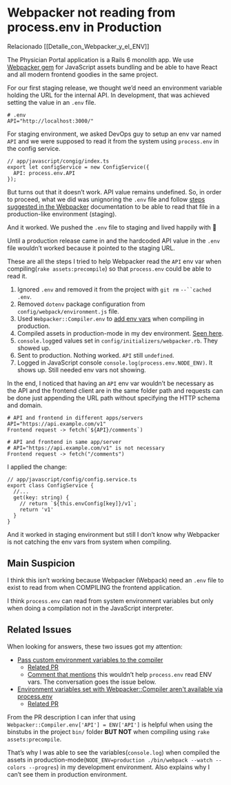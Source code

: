 # Webpacker not reading from process.env in Production

Relacionado [[Detalle_con_Webpacker_y_el_ENV]]

The Physician Portal application is a Rails 6 monolith app. We use [Webpacker gem](https://github.com/rails/webpacker) for JavaScript assets bundling and be able to have React and all modern frontend goodies in the same project.

For our first staging release, we thought we’d need an environment variable holding the URL for the internal API. In development, that was achieved setting the value in an `.env` file.

    # .env
    API="http://localhost:3000/"

For staging environment, we asked DevOps guy to setup an env var named `API` and we were supposed to read it from the system using `process.env` in the config service.

    // app/javascript/congig/index.ts
    export let configService = new ConfigService({
      API: process.env.API
    });

But turns out that it doesn’t work. API value remains undefined. So, in order to proceed, what we did was unignoring the `.env` file and follow [steps suggested in the Webpacker](https://github.com/rails/webpacker/blob/master/docs/env.md) documentation to be able to read that file in a production-like environment (staging).

And it worked. We pushed the `.env` file to staging and lived happily with 🙂 

Until a production release came in and the hardcoded API value in the `.env` file wouldn’t worked because it pointed to the staging URL.

These are all the steps I tried to help Webpacker read the `API` env var when compiling(`rake assets:precompile`) so that `process.env` could be able to read it.

1. Ignored `.env` and removed it from the project with `git rm` `--``cached .env`.
2. Removed `dotenv` package configuration from `config/webpack/environment.js` file.
3. Used `Webpacker::Compiler.env` to [add env vars](https://github.com/rails/webpacker/blob/5-x-stable/docs/env.md) when compiling in production.
4. Compiled assets in production-mode in my dev environment. [Seen here](https://github.com/rails/webpacker/issues/855#issuecomment-331807289).
5. `console.log`ged values set in `config/initializers/webpacker.rb`. They showed up.
6. Sent to production. Nothing worked. `API` still `undefined`.
7. Logged in JavaScript console `console.log(process.env.NODE_ENV)`. It shows up. Still needed env vars not showing.

In the end, I noticed that having an `API` env var wouldn’t be necessary as the API and the frontend client are in the same folder path and requests can be done just appending the URL path without specifying the HTTP schema and domain.

    # API and frontend in different apps/servers
    API="https://api.example.com/v1"
    Frontend request -> fetch(`${API}/comments`)
    
    # API and frontend in same app/server
    # API="https://api.example.com/v1" is not necessary
    Frontend request -> fetch("/comments") 

I applied the change:

    // app/javascript/config/config.service.ts
    export class ConfigService {
      //...
      get(key: string) {
        // return `${this.envConfig[key]}/v1`;
        return 'v1'
      }
    }

And it worked in staging environment but still I don’t know why Webpacker is not catching the env vars from system when compiling.

## Main Suspicion

I think this isn’t working because Webpacker (Webpack) need an `.env` file to exist to read from when COMPILING the frontend application.

I think `process.env` can read from system environment variables but only when doing a compilation not in the JavaScript interpreter.

## Related Issues

When looking for answers, these two issues got my attention:

- [Pass custom environment variables to the compiler](https://github.com/rails/webpacker/issues/691)
    - [Related PR](https://github.com/rails/webpacker/pull/694)
    - [Comment that mentions](https://github.com/rails/webpacker/issues/691) this wouldn’t help `process.env` read ENV vars. The conversation goes the issue below.
- [Environment variables set with Webpacker::Compiler aren't available via process.env](https://github.com/rails/webpacker/issues/1641)
    - [Related PR](https://github.com/rails/webpacker/pull/1658)

From the PR description I can infer that using `Webpacker::Compiler.env['API'] = ENV['API']` is helpful when using the binstubs in the project  `bin/` folder **BUT NOT** when compiling using `rake assets:precompile`.

That’s why I was able to see the variables(`console.log`) when compiled the assets in production-mode(`NODE_ENV=production ./bin/webpack --watch --colors --progres`) in my development environment. Also explains why I can’t see them in production environment.

